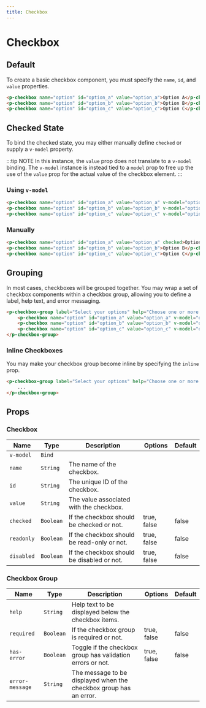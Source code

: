 ```yaml
---
title: Checkbox
---
```


# Checkbox

## Default
To create a basic checkbox component, you must specify the `name`, `id`, and `value` properties.

```html
<p-checkbox name="option" id="option_a" value="option_a">Option A</p-checkbox>
<p-checkbox name="option" id="option_b" value="option_b">Option B</p-checkbox>
<p-checkbox name="option" id="option_c" value="option_c">Option C</p-checkbox>
```

## Checked State
To bind the checked state, you may either manually define `checked` or supply a `v-model` property.

:::tip NOTE
In this instance, the `value` prop does not translate to a `v-model` binding. The `v-model` instance is instead tied to a `model` prop to free up the use of the `value` prop for the actual value of the checkbox element.
:::

### Using `v-model`
```html
<p-checkbox name="option" id="option_a" value="option_a" v-model="option">Option A</p-checkbox>
<p-checkbox name="option" id="option_b" value="option_b" v-model="option">Option B</p-checkbox>
<p-checkbox name="option" id="option_c" value="option_c" v-model="option">Option C</p-checkbox>
```

### Manually
```html
<p-checkbox name="option" id="option_a" value="option_a" checked>Option A</p-checkbox>
<p-checkbox name="option" id="option_b" value="option_b">Option B</p-checkbox>
<p-checkbox name="option" id="option_c" value="option_c">Option C</p-checkbox>
```

## Grouping
In most cases, checkboxes will be grouped together. You may wrap a set of checkbox components within a checkbox group, allowing you to define a label, help text, and error messaging.

```html
<p-checkbox-group label="Select your options" help="Choose one or more options for your item.">
    <p-checkbox name="option" id="option_a" value="option_a" v-model="option">Option A</p-checkbox>
    <p-checkbox name="option" id="option_b" value="option_b" v-model="option">Option B</p-checkbox>
    <p-checkbox name="option" id="option_c" value="option_c" v-model="option">Option C</p-checkbox>
</p-checkbox-group>
```

### Inline Checkboxes
You may make your checkbox group become inline by specifying the `inline` prop.

```html
<p-checkbox-group label="Select your options" help="Choose one or more options for your item." inline>
    ...
</p-checkbox-group>
```

## Props

### Checkbox
| Name | Type | Description | Options | Default |
|------|------|-------------|---------|---------|
| `v-model` | `Bind` | | | |
| `name` | `String` | The name of the checkbox. | | |
| `id` | `String` | The unique ID of the checkbox. | | |
| `value` | `String` | The value associated with the checkbox. | | |
| `checked` | `Boolean` | If the checkbox should be checked or not. | true, false | false |
| `readonly` | `Boolean` | If the checkbox should be read-only or not. | true, false | false |
| `disabled` | `Boolean` | If the checkbox should be disabled or not. | true, false | false |

### Checkbox Group
| Name | Type | Description | Options | Default |
|------|------|-------------|---------|---------|
| `help` | `String` | Help text to be displayed below the checkbox items. | | |
| `required` | `Boolean` | If the checkbox group is required or not. | true, false | false |
| `has-error` | `Boolean` | Toggle if the checkbox group has validation errors or not. | true, false | false |
| `error-message` | `String` | The message to be displayed when the checkbox group has an error. | | |